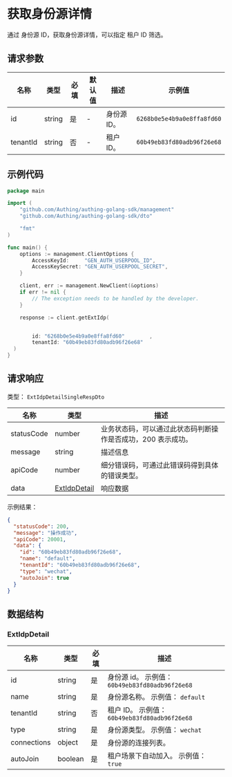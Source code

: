 # 获取身份源详情

<!--
  警告⚠️：
  不要直接修改该文档，
  https://github.com/Authing/authing-docs-factory
  使用该项目进行生成
-->

<LastUpdated />

通过 身份源 ID，获取身份源详情，可以指定 租户 ID 筛选。

## 请求参数

| 名称     | 类型   | 必填 | 默认值 | 描述        | 示例值                     |
| -------- | ------ | ---- | ------ | ----------- | -------------------------- |
| id       | string | 是   | -      | 身份源 ID。 | `6268b0e5e4b9a0e8ffa8fd60` |
| tenantId | string | 否   | -      | 租户 ID。   | `60b49eb83fd80adb96f26e68` |

## 示例代码

```go
package main

import (
    "github.com/Authing/authing-golang-sdk/management"
    "github.com/Authing/authing-golang-sdk/dto"

    "fmt"
)

func main() {
    options := management.ClientOptions {
        AccessKeyId:     "GEN_AUTH_USERPOOL_ID",
        AccessKeySecret: "GEN_AUTH_USERPOOL_SECRET",
    }

    client, err := management.NewClient(&options)
    if err != nil {
        // The exception needs to be handled by the developer.
    }

    response := client.getExtIdp(


        id: "6268b0e5e4b9a0e8ffa8fd60"        ,
        tenantId: "60b49eb83fd80adb96f26e68"
  )
}
```

## 请求响应

类型： `ExtIdpDetailSingleRespDto`

| 名称       | 类型                                     | 描述                                                         |
| ---------- | ---------------------------------------- | ------------------------------------------------------------ |
| statusCode | number                                   | 业务状态码，可以通过此状态码判断操作是否成功，200 表示成功。 |
| message    | string                                   | 描述信息                                                     |
| apiCode    | number                                   | 细分错误码，可通过此错误码得到具体的错误类型。               |
| data       | <a href="#ExtIdpDetail">ExtIdpDetail</a> | 响应数据                                                     |

示例结果：

```json
{
  "statusCode": 200,
  "message": "操作成功",
  "apiCode": 20001,
  "data": {
    "id": "60b49eb83fd80adb96f26e68",
    "name": "default",
    "tenantId": "60b49eb83fd80adb96f26e68",
    "type": "wechat",
    "autoJoin": true
  }
}
```

## 数据结构

### <a id="ExtIdpDetail"></a> ExtIdpDetail

| 名称        | 类型    | 必填 | 描述                                            |
| ----------- | ------- | ---- | ----------------------------------------------- |
| id          | string  | 是   | 身份源 id。 示例值： `60b49eb83fd80adb96f26e68` |
| name        | string  | 是   | 身份源名称。 示例值： `default`                 |
| tenantId    | string  | 否   | 租户 ID。 示例值： `60b49eb83fd80adb96f26e68`   |
| type        | string  | 是   | 身份源类型。 示例值： `wechat`                  |
| connections | object  | 是   | 身份源的连接列表。                              |
| autoJoin    | boolean | 是   | 租户场景下自动加入。 示例值： `true`            |
